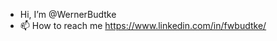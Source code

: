 - Hi, I’m @WernerBudtke
- 📫 How to reach me https://www.linkedin.com/in/fwbudtke/
<!---
WernerBudtke/WernerBudtke is a ✨ special ✨ repository because its `README.md` (this file) appears on your GitHub profile.
You can click the Preview link to take a look at your changes.
--->
